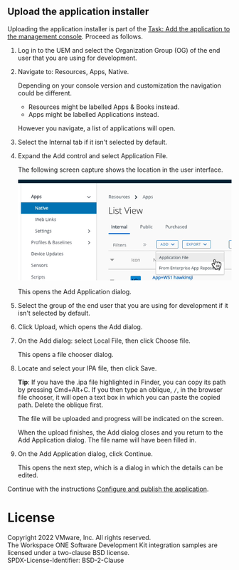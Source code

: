 ## Upload the application installer
Uploading the application installer is part of the
[Task: Add the application to the management console](../readme.md).
Proceed as follows.

1.  Log in to the UEM and select the Organization Group (OG) of the end user
    that you are using for development.

2.  Navigate to: Resources, Apps, Native.

    Depending on your console version and customization the navigation could be
    different.
    
    -   Resources might be labelled Apps & Books instead.
    -   Apps might be labelled Applications instead.

    However you navigate, a list of applications will open.

3.  Select the Internal tab if it isn't selected by default.

4.  Expand the Add control and select Application File.

    The following screen capture shows the location in the user interface.

    ![**Screen capture:** Add Application File in console](Screen_UEM-Add-Application-File.png)

    This opens the Add Application dialog.

5.  Select the group of the end user that you are using for development if it
    isn't selected by default.

6.  Click Upload, which opens the Add dialog.

7.  On the Add dialog: select Local File, then click Choose file.

    This opens a file chooser dialog.

8.  Locate and select your IPA file, then click Save.

    **Tip**: If you have the .ipa file highlighted in Finder, you can copy its
    path by pressing Cmd+Alt+C. If you then type an oblique, `/`, in the browser
    file chooser, it will open a text box in which you can paste the copied
    path. Delete the oblique first.

    The file will be uploaded and progress will be indicated on the screen.

    When the upload finishes, the Add dialog closes and you return to the Add
    Application dialog. The file name will have been filled in.

9.  On the Add Application dialog, click Continue.

    This opens the next step, which is a dialog in which the details can be
    edited.

Continue with the instructions
[Configure and publish the application](../02Configure-and-publish-the-application/readme.md).

# License
Copyright 2022 VMware, Inc. All rights reserved.  
The Workspace ONE Software Development Kit integration samples are licensed
under a two-clause BSD license.  
SPDX-License-Identifier: BSD-2-Clause